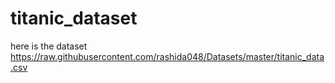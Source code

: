# titanic_dataset
here is the dataset https://raw.githubusercontent.com/rashida048/Datasets/master/titanic_data.csv
